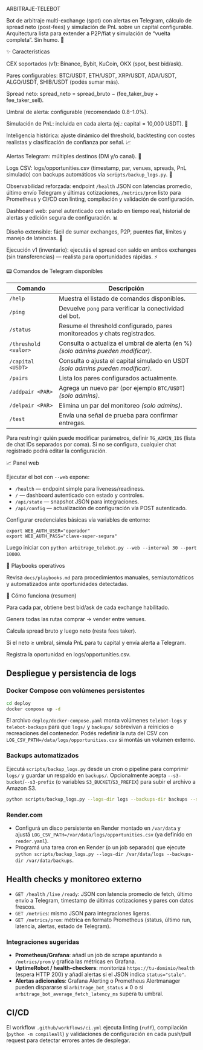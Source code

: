 ARBITRAJE-TELEBOT

Bot de arbitraje multi-exchange (spot) con alertas en Telegram, cálculo de spread neto (post-fees) y simulación de PnL sobre un capital configurable.
Arquitectura lista para extender a P2P/fiat y simulación de “vuelta completa”. Sin humo. 🚀

✨ Características

CEX soportados (v1): Binance, Bybit, KuCoin, OKX (spot, best bid/ask).

Pares configurables: BTC/USDT, ETH/USDT, XRP/USDT, ADA/USDT, ALGO/USDT, SHIB/USDT (podés sumar más).

Spread neto: spread_neto = spread_bruto − (fee_taker_buy + fee_taker_sell).

Umbral de alerta: configurable (recomendado 0.8–1.0%).

Simulación de PnL: incluida en cada alerta (ej.: capital = 10,000 USDT). 🧮

Inteligencia histórica: ajuste dinámico del threshold, backtesting con costes realistas y clasificación de confianza por señal. 📈

Alertas Telegram: múltiples destinos (DM y/o canal). 🔔

Logs CSV: logs/opportunities.csv (timestamp, par, venues, spreads, PnL simulado) con backups automáticos vía `scripts/backup_logs.py`. 🧾

Observabilidad reforzada: endpoint `/health` JSON con latencias promedio, último envío Telegram y últimas cotizaciones, `/metrics/prom` listo para Prometheus y CI/CD con linting, compilación y validación de configuración.

Dashboard web: panel autenticado con estado en tiempo real, historial de alertas y edición segura de configuración. 📊

Diseño extensible: fácil de sumar exchanges, P2P, puentes fiat, límites y manejo de latencias. 🧰

Ejecución v1 (inventario): ejecutás el spread con saldo en ambos exchanges (sin transferencias) — realista para oportunidades rápidas. ⚡

📟 Comandos de Telegram disponibles

| Comando | Descripción |
| --- | --- |
| `/help` | Muestra el listado de comandos disponibles. |
| `/ping` | Devuelve `pong` para verificar la conectividad del bot. |
| `/status` | Resume el threshold configurado, pares monitoreados y chats registrados. |
| `/threshold <valor>` | Consulta o actualiza el umbral de alerta (en %) _(solo admins pueden modificar)_. |
| `/capital <USDT>` | Consulta o ajusta el capital simulado en USDT _(solo admins pueden modificar)_. |
| `/pairs` | Lista los pares configurados actualmente. |
| `/addpair <PAR>` | Agrega un nuevo par (por ejemplo `BTC/USDT`) _(solo admins)_. |
| `/delpair <PAR>` | Elimina un par del monitoreo _(solo admins)_. |
| `/test` | Envía una señal de prueba para confirmar entregas. |

Para restringir quién puede modificar parámetros, definir `TG_ADMIN_IDS` (lista de chat IDs separados por coma). Si no se configura, cualquier chat registrado podrá editar la configuración.

📈 Panel web

Ejecutar el bot con `--web` expone:

- `/health` — endpoint simple para liveness/readiness.
- `/` — dashboard autenticado con estado y controles.
- `/api/state` — snapshot JSON para integraciones.
- `/api/config` — actualización de configuración vía POST autenticado.

Configurar credenciales básicas vía variables de entorno:

```
export WEB_AUTH_USER="operador"
export WEB_AUTH_PASS="clave-super-segura"
```

Luego iniciar con `python arbitrage_telebot.py --web --interval 30 --port 10000`.

🔎 Playbooks operativos

Revisa `docs/playbooks.md` para procedimientos manuales, semiautomáticos y automatizados ante oportunidades detectadas.

🧠 Cómo funciona (resumen)

Para cada par, obtiene best bid/ask de cada exchange habilitado.

Genera todas las rutas comprar → vender entre venues.

Calcula spread bruto y luego neto (resta fees taker).

Si el neto ≥ umbral, simula PnL para tu capital y envía alerta a Telegram.

Registra la oportunidad en logs/opportunities.csv.

## Despliegue y persistencia de logs

### Docker Compose con volúmenes persistentes

```bash
cd deploy
docker compose up -d
```

El archivo `deploy/docker-compose.yaml` monta volúmenes `telebot-logs` y `telebot-backups` para que `logs/` y `backups/` sobrevivan
a reinicios o recreaciones del contenedor. Podés redefinir la ruta del CSV con `LOG_CSV_PATH=/data/logs/opportunities.csv` si montás
un volumen externo.

### Backups automatizados

Ejecutá `scripts/backup_logs.py` desde un cron o pipeline para comprimir `logs/` y guardar un respaldo en `backups/`. Opcionalmente
acepta `--s3-bucket`/`--s3-prefix` (o variables `S3_BUCKET`/`S3_PREFIX`) para subir el archivo a Amazon S3.

```bash
python scripts/backup_logs.py --logs-dir logs --backups-dir backups --s3-bucket mi-bucket --s3-prefix arbitrage/telebot
```

### Render.com

- Configurá un disco persistente en Render montado en `/var/data` y ajustá `LOG_CSV_PATH=/var/data/logs/opportunities.csv` (ya
  definido en `render.yaml`).
- Programá una tarea cron en Render (o un job separado) que ejecute `python scripts/backup_logs.py --logs-dir /var/data/logs --backups-dir /var/data/backups`.

## Health checks y monitoreo externo

- `GET /health` `/live` `/ready`: JSON con latencia promedio de fetch, último envío a Telegram, timestamp de últimas cotizaciones y
  pares con datos frescos.
- `GET /metrics`: mismo JSON para integraciones ligeras.
- `GET /metrics/prom`: métrica en formato Prometheus (status, último run, latencia, alertas, estado de Telegram).

### Integraciones sugeridas

- **Prometheus/Grafana**: añadí un job de scrape apuntando a `/metrics/prom` y grafica las métricas en Grafana.
- **UptimeRobot / health-checkers**: monitorizá `https://tu-dominio/health` (espera HTTP 200) y añadí alertas si el JSON indica
  `status="stale"`.
- **Alertas adicionales**: Grafana Alerting o Prometheus Alertmanager pueden dispararse si `arbitrage_bot_status` ≠ 0 o si
  `arbitrage_bot_average_fetch_latency_ms` supera tu umbral.

## CI/CD

El workflow `.github/workflows/ci.yml` ejecuta linting (`ruff`), compilación (`python -m compileall`) y validaciones de configuración
en cada push/pull request para detectar errores antes de desplegar.
